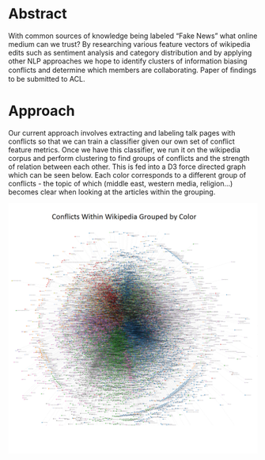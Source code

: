 # Abstract

With common sources of knowledge being labeled “Fake News” what online medium can we trust? By researching various feature vectors of wikipedia edits such as sentiment analysis and category distribution and by applying other NLP approaches we hope to identify clusters of information biasing conflicts and determine which members are collaborating. Paper of ﬁndings to be submitted to ACL.

# Approach

Our current approach involves extracting and labeling talk pages with conflicts so that we can train a classifier given our own set of conflict feature metrics. Once we have this classifier, we run it on the wikipedia corpus and perform clustering to find groups of conflicts and the strength of relation between each other. This is fed into a D3 force directed graph which can be seen below. Each color corresponds to a different group of conflicts - the topic of which (middle east, western media, religion...) becomes clear when looking at the articles within the grouping.

![Alt Text](https://github.com/honeyimholm/Fake_News/blob/master/visualizations/wikipedia_conflict_grouping.png)
